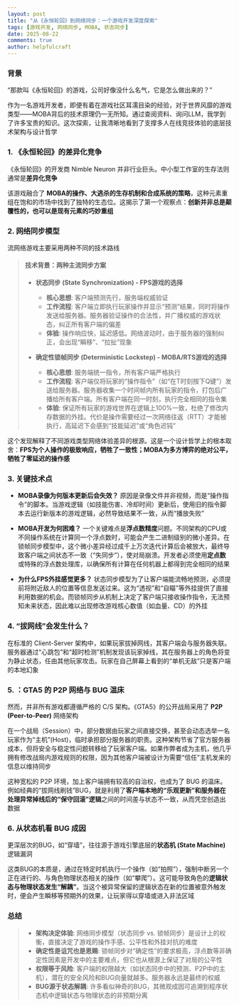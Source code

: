 ```yaml
---
layout: post
title: "从《永恒轮回》到网络同步：一个游戏开发深度探索"
tags: [游戏开发, 网络同步, MOBA, 状态同步]
date: 2025-08-22
comments: true
author: helpfulcraft
---
```


### 背景

“那款叫《永恒轮回》的游戏，公司好像没什么名气，它是怎么做出来的？”

作为一名游戏开发者，即便有着在游戏社区耳濡目染的经验，对于世界风靡的游戏类型——MOBA背后的技术原理仍一无所知。通过查阅资料、询问LLM，我学到了许多宝贵的知识。这次探索，让我清晰地看到了支撑多人在线竞技体验的底层技术架构与设计哲学


### 1. 《永恒轮回》的差异化竞争

《永恒轮回》的开发商 Nimble Neuron 并非行业巨头。中小型工作室的生存法则通常是**差异化竞争**

该游戏融合了 **MOBA的操作、大逃杀的生存机制和合成系统的策略**，这种元素重组在饱和的市场中找到了独特的生态位。这揭示了第一个观察点：**创新并非总是颠覆性的，也可以是现有元素的巧妙重组**

### 2. 网络同步模型

流网络游戏主要采用两种不同的技术路线

> #### 技术背景：两种主流同步方案
> 
> *   **状态同步 (State Synchronization) - FPS游戏的选择**
>     *   **核心思想**: 客户端预测先行，服务端权威验证
>     *   **工作流程**: 客户端立即执行玩家操作并显示“预测”结果，同时将操作发送给服务器。服务器验证操作的合法性，并广播权威的游戏状态，纠正所有客户端的偏差
>     *   **体验**: 操作响应快，延迟感低。网络波动时，由于服务器的强制纠正，会出现“瞬移”、“拉扯”现象
> 
> *   **确定性锁帧同步 (Deterministic Lockstep) - MOBA/RTS游戏的选择**
>     *   **核心思想**: 服务端统一指令，所有客户端严格执行
>     *   **工作流程**: 客户端仅将玩家的“操作指令”（如“在T时刻按下Q键”）发送给服务器。服务器收集一个时间帧内所有玩家的指令，打包后广播给所有客户端。所有客户端在同一时刻，执行完全相同的指令集
>     *   **体验**: 保证所有玩家的游戏世界在逻辑上100%一致，杜绝了修改内存数据的外挂。代价是操作需要经过一次网络往返（RTT）才能被执行，高延迟下会感到“技能延迟”或“角色迟钝”

这个发现解释了不同游戏类型网络体验差异的根源。这是一个设计哲学上的根本取舍：**FPS为个人操作的极致响应，牺牲了一致性；MOBA为多方博弈的绝对公平，牺牲了零延迟的操作感**

### 3. 关键技术点

*   **MOBA录像为何版本更新后会失效？**
    原因是录像文件并非视频，而是“操作指令”的脚本。当游戏逻辑（如技能伤害、冷却时间）更新后，使用旧的指令脚本去运行新版本的游戏逻辑，必然导致结果不一致，从而“播放失败”

*   **MOBA开发为何困难？**
    一个关键难点是**浮点数精度**问题。不同架构的CPU或不同操作系统在计算同一个浮点数时，可能会产生二进制级别的微小差异。在锁帧同步模型中，这个微小差异经过成千上万次迭代计算后会被放大，最终导致客户端之间状态不一致（“失同步”），使对局崩溃。开发者必须使用**定点数**或特殊的浮点数处理库，以确保所有计算在任何机器上都得到完全相同的结果

*   **为什么FPS外挂感觉更多？**
    状态同步模型为了让客户端能流畅地预测，必须提前将附近敌人的位置等信息发送过来。这为“透视”和“自瞄”等外挂提供了直接利用数据的机会。而锁帧同步从机制上决定了客户端只接收操作指令，无法预知未来状态，因此难以出现修改游戏核心数值（如血量、CD）的外挂

### 4. “拔网线”会发生什么？

在标准的 Client-Server 架构中，如果玩家拔掉网线，其客户端会与服务器失联。服务器通过“心跳包”和“超时检测”机制发现该玩家掉线，其在服务器上的角色将变为静止状态，任由其他玩家攻击。玩家在自己屏幕上看到的“单机无敌”只是客户端的本地幻象

### 5. ：GTA5 的 P2P 网络与 BUG 温床

然而，并非所有游戏都遵循严格的 C/S 架构。《GTA5》的公开战局采用了 **P2P (Peer-to-Peer)** 网络架构

在一个战局（Session）中，部分数据由玩家之间直接交换，甚至会动态选举一名玩家作为“主机”(Host)，临时承担部分服务器的职责。这种架构节省了官方服务器成本，但将安全与稳定性问题转移给了玩家客户端。如果作弊者成为主机，他几乎拥有修改战局内游戏规则的权限，因为其他客户端被设计为需要“信任”主机发来的信息以维持同步

这种宽松的 P2P 环境，加上客户端拥有较高的自治权，也成为了 BUG 的温床。例如经典的“拔网线刷钱”BUG，就是利用了**客户端本地的“乐观更新”和服务器在处理异常掉线后的“保守回滚”逻辑**之间的时间差与状态不一致，从而凭空创造出数据

### 6. 从状态机看 BUG 成因

更深层次的BUG，如“穿墙”，往往源于游戏引擎底层的**状态机 (State Machine)** 逻辑漏洞

这类BUG的本质是，通过在特定时机执行一个操作（如“拍照”），强制中断另一个正在进行的、与角色物理状态相关的操作（如“攀爬”）。这可能导致角色的**逻辑状态与物理状态发生“解耦”**。当这个被异常保留的逻辑状态在新的位置被意外触发时，便会产生瞬移等预期外的效果，让玩家得以穿墙或进入非法区域

### 总结

> *   **架构决定体验**: 网络同步模型（状态同步 vs. 锁帧同步）是设计上的权衡，直接决定了游戏的操作手感、公平性和外挂对抗的难度
> *   **确定性是诅咒也是恩赐**: 锁帧同步对“确定性”的要求极高，浮点数等非确定性因素是开发中的主要难点，但它也从根源上保证了对局的公平性
> *   **权限等于风险**: 客户端的权限越大（如状态同步中的预测、P2P中的主机），潜在的安全风险和BUG向量就越多。服务器永远是最终的权威
> *   **BUG源于状态解耦**: 许多看似神奇的BUG，其微观成因可追溯到程序状态机中逻辑状态与物理状态的非预期分离
